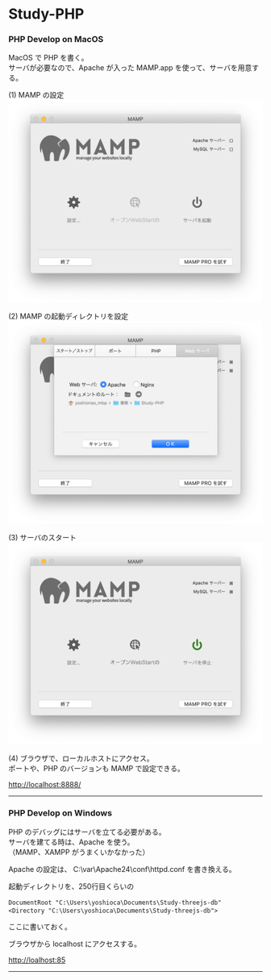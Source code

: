 # Study-PHP  


### PHP Develop on MacOS  

MacOS で PHP を書く。  
サーバが必要なので、Apache が入った MAMP.app を使って、サーバを用意する。  


(1) MAMP の設定  
![photo](dev-Mac/MAMP-1-Home.png)  

(2) MAMP の起動ディレクトリを設定  
![photo](dev-Mac/MAMP-2-Set_Dir.png)  

(3) サーバのスタート  
![photo](dev-Mac/MAMP-3-Start_Server.png)  


(4) ブラウザで、ローカルホストにアクセス。  
ポートや、PHP のバージョンも MAMP で設定できる。  

[http://localhost:8888/](http://localhost:8888/)  


---  


### PHP Develop on Windows  

PHP のデバッグにはサーバを立てる必要がある。  
サーバを建てる時は、Apache を使う。  
（MAMP、XAMPP がうまくいかなかった）  

Apache の設定は、 C:\var\Apache24\conf\httpd.conf を書き換える。  

起動ディレクトリを、250行目くらいの  
```
DocumentRoot "C:\Users\yoshioca\Documents\Study-threejs-db"
<Directory "C:\Users\yoshioca\Documents\Study-threejs-db">
```
ここに書いておく。  

ブラウザから localhost にアクセスする。  

[http://loalhost:85](http://loalhost:85)  



---  


